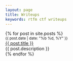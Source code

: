 ```yaml
---
layout: page
title: Writeups
keywords: rtfm ctf writeups
---
```


<div class="posts posts">
  {% for post in site.posts %}
    <div class="post-list">
      <div class="post-list-date"><small>{{ post.date | date: "%b %d, %Y" }}</small></div>
	    <div class="text-truncate"><a href="{{ post.url }}">{{ post.title }}</a></div>
      <div class="post-list-desc">{{ post.description }}</div>
    </div>
  {% endfor %}
</div>
